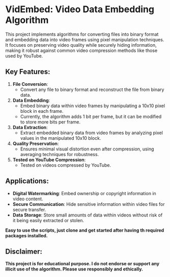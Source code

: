 # VidEmbed: Video Data Embedding Algorithm

This project implements algorithms for converting files into binary format and embedding data into video frames using pixel manipulation techniques. It focuses on preserving video quality while securely hiding information, making it robust against common video compression methods like those used by YouTube.

## Key Features:
1. **File Conversion**:
   - Convert any file to binary format and reconstruct the file from binary data.
2. **Data Embedding**:
   - Embed binary data within video frames by manipulating a 10x10 pixel block in each frame.
   - Currently, the algorithm adds 1 bit per frame, but it can be modified to store more bits per frame.
3. **Data Extraction**:
   - Extract embedded binary data from video frames by analyzing pixel values in the manipulated 10x10 block.
4. **Quality Preservation**:
   - Ensures minimal visual distortion even after compression, using averaging techniques for robustness.
5. **Tested on YouTube Compression**:
   - Tested on videos compressed by YouTube.

## Applications:
- **Digital Watermarking**: Embed ownership or copyright information in video content.
- **Secure Communication**: Hide sensitive information within video files for secure transfer.
- **Data Storage**: Store small amounts of data within videos without risk of it being easily extracted or stolen.

**Easy to use the scripts, just clone and get started after having th required packages installed.**

## Disclaimer: 
**This project is for educational purpose. I do not endorse or support any illicit use of the algorithm. Please use responsibly and ethically.**

